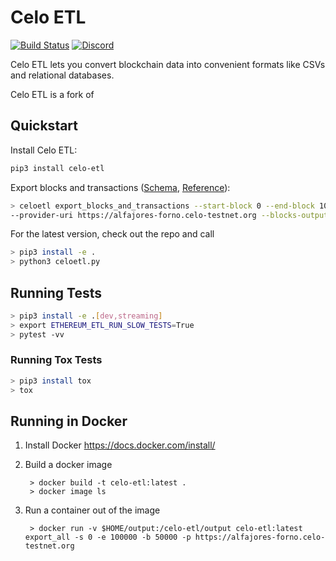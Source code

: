 # Celo ETL

[![Build Status](https://travis-ci.org/codabl/celo-etl.png)](https://travis-ci.org/github/codabl/celo-etl)
[![Discord](https://img.shields.io/badge/discord-join%20chat-blue.svg)](https://discord.gg/6yWMkgM)

Celo ETL lets you convert blockchain data into convenient formats like CSVs and relational databases.

Celo ETL is a fork of 
## Quickstart

Install Celo ETL:

```bash
pip3 install celo-etl
```

Export blocks and transactions ([Schema](docs/schema.md#blockscsv), [Reference](docs/commands.md#export_blocks_and_transactions)):

```bash
> celoetl export_blocks_and_transactions --start-block 0 --end-block 100000 \
--provider-uri https://alfajores-forno.celo-testnet.org --blocks-output blocks.csv --transactions-output transactions.csv
```


For the latest version, check out the repo and call 
```bash
> pip3 install -e . 
> python3 celoetl.py
```

## Running Tests

```bash
> pip3 install -e .[dev,streaming]
> export ETHEREUM_ETL_RUN_SLOW_TESTS=True
> pytest -vv
```

### Running Tox Tests

```bash
> pip3 install tox
> tox
```

## Running in Docker

1. Install Docker https://docs.docker.com/install/

2. Build a docker image
        
        > docker build -t celo-etl:latest .
        > docker image ls
        
3. Run a container out of the image

        > docker run -v $HOME/output:/celo-etl/output celo-etl:latest export_all -s 0 -e 100000 -b 50000 -p https://alfajores-forno.celo-testnet.org

